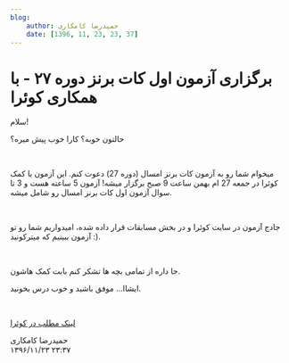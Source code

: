 ```yaml
---
blog:
    author: حمیدرضا کامکاری
    date: [1396, 11, 23, 23, 37]
---
```

# برگزاری آزمون اول کات برنز دوره ۲۷ - با همکاری کوئرا

<div class="cnt">
<p>سلام!</p>

<p>حالتون خوبه؟ کارا خوب پیش میره؟</p>
<p><br/></p>

<p>میخوام شما رو به آزمون کات برنز امسال (دوره 27) دعوت کنم. این آزمون با کمک کوئرا در جمعه 27 ام بهمن ساعت 9 صبح برگزار میشه! آزمون 5 ساعته هست و 3 تا سوال آزمون اول کات برنز امسال رو شامل میشه.</p>
<p><br/>

</p>
<p>جادج آزمون در سایت کوئرا و در بخش مسابقات قرار داده شده، امیدواریم شما رو تو آزمون ببینیم که میترکونید :).

</p>
<p><br/></p>

<p>جا داره از تمامی بچه ها تشکر کنم بابت کمک هاشون.</p>

<p>ایشاا... موفق باشید و خوب درس بخونید.</p>

<p><br/></p>

<p><a href="https://blog.quera.ir/1396/11/23/%D8%A2%D8%B2%D9%85%D9%88%D9%86-%DA%A9%D8%A7%D8%AA-%D8%A8%D8%B1%D9%86%D8%B2-%D8%AF%D9%88%D8%B1%D9%87-%D8%AA%D8%A7%D8%A8%D8%B3%D8%AA%D8%A7%D9%86-%DB%B1%DB%B3%DB%B9%DB%B6-%D8%A8%D8%A7-%D9%87%D9%85%DA%A9/" target="_blank">لینک مطلب در کوئرا</a></p>
</div>

<div class="blog-info">
    <div class="blog-author">حمیدرضا کامکاری</div>
    <div class="blog-date">۱۳۹۶/۱۱/۲۳ ۲۳:۳۷</div>
</div>

